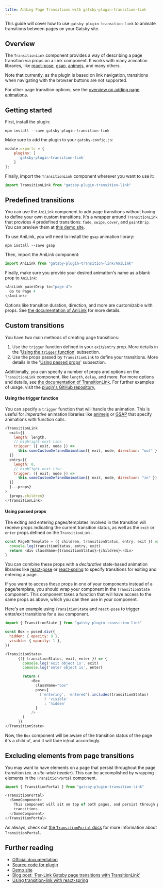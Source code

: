 ```yaml
---
title: Adding Page Transitions with gatsby-plugin-transition-link
---
```


This guide will cover how to use `gatsby-plugin-transition-link` to animate transitions between pages on your Gatsby site.

## Overview

The `TransitionLink` component provides a way of describing a page transition via props on a Link component. It works with many animation libraries, like [react-pose](https://popmotion.io/pose/), [gsap](https://greensock.com/), [animejs](https://animejs.com/), and many others.

Note that currently, as the plugin is based on link navigation, transitions when navigating with the browser buttons are not supported.

For other page transition options, see the [overview on adding page animations](/docs/adding-page-transitions).

## Getting started

First, install the plugin:

```shell
npm install --save gatsby-plugin-transition-link
```

Make sure to add the plugin to your `gatsby-config.js`:

```javascript:title=gatsby-config.js
module.exports = {
    plugins: [
      `gatsby-plugin-transition-link`
    ]
];
```

Finally, import the `TransitionLink` component wherever you want to use it:

```javascript
import TransitionLink from "gatsby-plugin-transition-link"
```

## Predefined transitions

You can use the `AniLink` component to add page transitions without having to define your own custom transitions. It's a wrapper around `TransitionLink` that provides 4 predefined transitions: `fade`, `swipe`, `cover`, and `paintDrip`. You can preview them at [this demo site](https://gatsby-plugin-transition-link.netlify.com/).

To use AniLink, you will need to install the `gsap` animation library:

```shell
npm install --save gsap
```

Then, import the AniLink component:

```javascript
import AniLink from "gatsby-plugin-transition-link/AniLink"
```

Finally, make sure you provide your desired animation's name as a blank prop to `AniLink`:

```javascript
<AniLink paintDrip to="page-4">
  Go to Page 4
</AniLink>
```

Options like transition duration, direction, and more are customizable with props. See [the documentation of AniLink](https://transitionlink.tylerbarnes.ca/docs/anilink/) for more details.

## Custom transitions

You have two main methods of creating page transitions:

1. Use the `trigger` function defined in your `exit`/`entry` prop. More details in the '[Using the `trigger` function](#using-the-trigger-function)' subsection.
2. Use the props passed by `TransitionLink` to define your transitions. More details in the '[Using passed props](#using-passed-props)' subsection.

Additionally, you can specify a number of props and options on the `TransitionLink` component, like `length`, `delay`, and more. For more options and details, see [the documentation of TransitionLink](https://transitionlink.tylerbarnes.ca/docs/transitionlink/). For further examples of usage, visit the [plugin's GitHub repository.](https://github.com/TylerBarnes/gatsby-plugin-transition-link)

#### Using the trigger function

You can specify a `trigger` function that will handle the animation. This is useful for _imperative_ animation libraries like [animejs](https://animejs.com/) or [GSAP](https://greensock.com/gsap) that specify animations with function calls.

```javascript
<TransitionLink
  exit={{
    length: length,
    // highlight-next-line
    trigger: ({ exit, node }) =>
      this.someCustomDefinedAnimation({ exit, node, direction: "out" }),
  }}
  entry={{
    length: 0,
    // highlight-next-line
    trigger: ({ exit, node }) =>
      this.someCustomDefinedAnimation({ exit, node, direction: "in" }),
  }}
  {...props}
>
  {props.children}
</TransitionLink>
```

#### Using passed props

The exiting and entering pages/templates involved in the transition will receive props indicating the current transition status, as well as the `exit` or `enter` props defined on the `TransitionLink`.

```javascript
const PageOrTemplate = ({ children, transitionStatus, entry, exit }) => {
  console.log(transitionStatus, entry, exit)
  return <div className={transitionStatus}>{children}</div>
}
```

You can combine these props with a _declarative_ state-based animation libraries like [react-pose](https://popmotion.io/pose/) or [react-spring](http://react-spring.surge.sh/) to specify transitions for exiting and entering a page.

If you want to access these props in one of your components instead of a page/template, you should wrap your component in the `TransitionState` component. This component takes a function that will have access to the same props as above, which you can then use in your component.

Here's an example using `TransitionState` and `react-pose` to trigger enter/exit transitions for a `Box` component.

```javascript
import { TransitionState } from "gatsby-plugin-transition-link"

const Box = posed.div({
  hidden: { opacity: 0 },
  visible: { opacity: 1 },
})

<TransitionState>
      {({ transitionStatus, exit, enter }) => {
        console.log('exit object is', exit)
        console.log('enter object is', enter)

        return (
            <Box
              className="box"
              pose={
                ['entering', 'entered'].includes(transitionStatus)
                  ? 'visible'
                  : 'hidden'
              }
            />
        )
      }}
</TransitionState>
```

Now, the `Box` component will be aware of the transition status of the page it's a child of, and it will fade in/out accordingly.

## Excluding elements from page transitions

You may want to have elements on a page that persist throughout the page transition (_ex. a site-wide header_). This can be accomplished by wrapping elements in the `TransitionPortal` component.

```javascript
import { TransitionPortal } from "gatsby-plugin-transition-link"
```

```javascript
<TransitionPortal>
  <SomeComponent>
    This component will sit on top of both pages, and persist through page
    transitions.
  </SomeComponent>
</TransitionPortal>
```

As always, check out [the `TransitionPortal` docs](https://transitionlink.tylerbarnes.ca/docs/transitionportal/) for more information about `TransitionPortal`.

## Further reading

- [Official documentation](https://transitionlink.tylerbarnes.ca/docs/)
- [Source code for plugin](https://github.com/TylerBarnes/gatsby-plugin-transition-link)
- [Demo site](https://gatsby-plugin-transition-link.netlify.com/)
- [Blog post: 'Per-Link Gatsby page transitions with TransitionLink'](/blog/2018-12-04-per-link-gatsby-page-transitions-with-transitionlink/)
- [Using transition-link with react-spring](https://github.com/TylerBarnes/gatsby-plugin-transition-link/issues/34)
